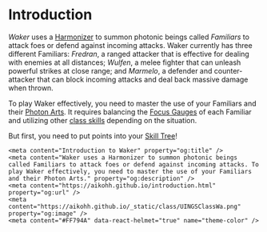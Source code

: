 # Introduction

_Waker_ uses a [Harmonizer](#harmonizers) to summon photonic beings called _Familiars_ to attack foes or defend against incoming attacks.
Waker currently has three different Familiars: 
_Fredran_, a ranged attacker that is effective for dealing with enemies at all distances; 
_Wulfen_, a melee fighter that can unleash powerful strikes at close range; 
and _Marmelo_, a defender and counter-attacker that can block incoming attacks and deal back massive damage when thrown. 

To play Waker effectively, you need to master the use of your Familiars and their [Photon Arts](#photon-arts). 
It requires balancing the [Focus Gauges](#harmonizer-focus) of each Familiar and utilizing other [class skills](#core-skills) depending on the situation.

But first, you need to put points into your [Skill Tree](#skill-tree)!

```{raw} html
<meta content="Introduction to Waker" property="og:title" />
<meta content="Waker uses a Harmonizer to summon photonic beings called Familiars to attack foes or defend against incoming attacks. To play Waker effectively, you need to master the use of your Familiars and their Photon Arts." property="og:description" />
<meta content="https://aikohh.github.io/introduction.html" property="og:url" />
<meta content="https://aikohh.github.io/_static/class/UINGSClassWa.png" property="og:image" />
<meta content="#FF794A" data-react-helmet="true" name="theme-color" />
```
